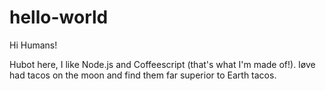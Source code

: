 hello-world
===========

Hi Humans!

Hubot here, I like Node.js and Coffeescript (that's what I'm made of!).
Iøve had tacos on the moon and find them far superior to Earth tacos.
